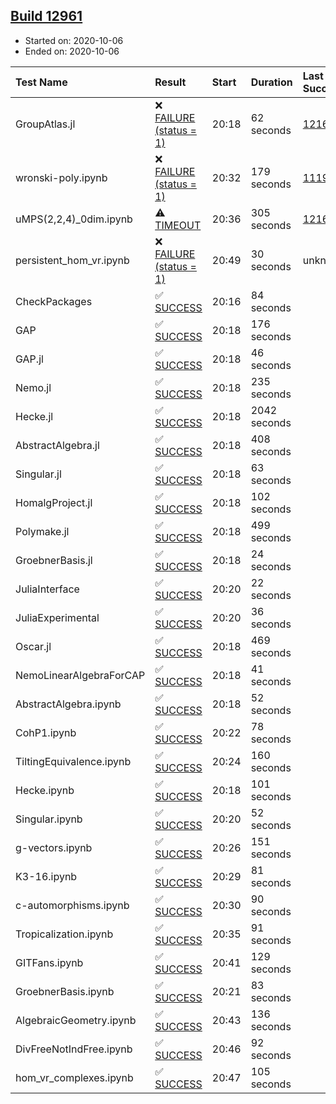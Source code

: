 ## [Build 12961](https://oscarci.mathematik.uni-kl.de/job/oscar/12961/)

* Started on: 2020-10-06
* Ended on: 2020-10-06

| Test Name    | Result | Start | Duration | Last Success | First Failure |
|:-------------|:-------|:------|:---------|:-------------|:--------------|
| GroupAtlas.jl | ❌ [FAILURE (status = 1)](https://oscarci.mathematik.uni-kl.de/job/oscar/12961/artifact/logs/build-12961/GroupAtlas.jl.log) | 20:18 | 62 seconds | [12167](https://oscarci.mathematik.uni-kl.de/job/oscar/12167/) | [12168](https://oscarci.mathematik.uni-kl.de/job/oscar/12168/) |
| wronski-poly.ipynb | ❌ [FAILURE (status = 1)](https://oscarci.mathematik.uni-kl.de/job/oscar/12961/artifact/logs/build-12961/wronski-poly.ipynb.log) | 20:32 | 179 seconds | [11192](https://oscarci.mathematik.uni-kl.de/job/oscar/11192/) | [11193](https://oscarci.mathematik.uni-kl.de/job/oscar/11193/) |
| uMPS(2,2,4)_0dim.ipynb | ⚠ [TIMEOUT](https://oscarci.mathematik.uni-kl.de/job/oscar/12961/artifact/logs/build-12961/uMPS-2-2-4-_0dim.ipynb.log) | 20:36 | 305 seconds | [12167](https://oscarci.mathematik.uni-kl.de/job/oscar/12167/) | [12168](https://oscarci.mathematik.uni-kl.de/job/oscar/12168/) |
| persistent_hom_vr.ipynb | ❌ [FAILURE (status = 1)](https://oscarci.mathematik.uni-kl.de/job/oscar/12961/artifact/logs/build-12961/persistent_hom_vr.ipynb.log) | 20:49 | 30 seconds | unknown | unknown |
| CheckPackages | ✅ [SUCCESS](https://oscarci.mathematik.uni-kl.de/job/oscar/12961/artifact/logs/build-12961/CheckPackages.log) | 20:16 | 84 seconds |  |  |
| GAP | ✅ [SUCCESS](https://oscarci.mathematik.uni-kl.de/job/oscar/12961/artifact/logs/build-12961/GAP.log) | 20:18 | 176 seconds |  |  |
| GAP.jl | ✅ [SUCCESS](https://oscarci.mathematik.uni-kl.de/job/oscar/12961/artifact/logs/build-12961/GAP.jl.log) | 20:18 | 46 seconds |  |  |
| Nemo.jl | ✅ [SUCCESS](https://oscarci.mathematik.uni-kl.de/job/oscar/12961/artifact/logs/build-12961/Nemo.jl.log) | 20:18 | 235 seconds |  |  |
| Hecke.jl | ✅ [SUCCESS](https://oscarci.mathematik.uni-kl.de/job/oscar/12961/artifact/logs/build-12961/Hecke.jl.log) | 20:18 | 2042 seconds |  |  |
| AbstractAlgebra.jl | ✅ [SUCCESS](https://oscarci.mathematik.uni-kl.de/job/oscar/12961/artifact/logs/build-12961/AbstractAlgebra.jl.log) | 20:18 | 408 seconds |  |  |
| Singular.jl | ✅ [SUCCESS](https://oscarci.mathematik.uni-kl.de/job/oscar/12961/artifact/logs/build-12961/Singular.jl.log) | 20:18 | 63 seconds |  |  |
| HomalgProject.jl | ✅ [SUCCESS](https://oscarci.mathematik.uni-kl.de/job/oscar/12961/artifact/logs/build-12961/HomalgProject.jl.log) | 20:18 | 102 seconds |  |  |
| Polymake.jl | ✅ [SUCCESS](https://oscarci.mathematik.uni-kl.de/job/oscar/12961/artifact/logs/build-12961/Polymake.jl.log) | 20:18 | 499 seconds |  |  |
| GroebnerBasis.jl | ✅ [SUCCESS](https://oscarci.mathematik.uni-kl.de/job/oscar/12961/artifact/logs/build-12961/GroebnerBasis.jl.log) | 20:18 | 24 seconds |  |  |
| JuliaInterface | ✅ [SUCCESS](https://oscarci.mathematik.uni-kl.de/job/oscar/12961/artifact/logs/build-12961/JuliaInterface.log) | 20:20 | 22 seconds |  |  |
| JuliaExperimental | ✅ [SUCCESS](https://oscarci.mathematik.uni-kl.de/job/oscar/12961/artifact/logs/build-12961/JuliaExperimental.log) | 20:20 | 36 seconds |  |  |
| Oscar.jl | ✅ [SUCCESS](https://oscarci.mathematik.uni-kl.de/job/oscar/12961/artifact/logs/build-12961/Oscar.jl.log) | 20:18 | 469 seconds |  |  |
| NemoLinearAlgebraForCAP | ✅ [SUCCESS](https://oscarci.mathematik.uni-kl.de/job/oscar/12961/artifact/logs/build-12961/NemoLinearAlgebraForCAP.log) | 20:18 | 41 seconds |  |  |
| AbstractAlgebra.ipynb | ✅ [SUCCESS](https://oscarci.mathematik.uni-kl.de/job/oscar/12961/artifact/logs/build-12961/AbstractAlgebra.ipynb.log) | 20:18 | 52 seconds |  |  |
| CohP1.ipynb | ✅ [SUCCESS](https://oscarci.mathematik.uni-kl.de/job/oscar/12961/artifact/logs/build-12961/CohP1.ipynb.log) | 20:22 | 78 seconds |  |  |
| TiltingEquivalence.ipynb | ✅ [SUCCESS](https://oscarci.mathematik.uni-kl.de/job/oscar/12961/artifact/logs/build-12961/TiltingEquivalence.ipynb.log) | 20:24 | 160 seconds |  |  |
| Hecke.ipynb | ✅ [SUCCESS](https://oscarci.mathematik.uni-kl.de/job/oscar/12961/artifact/logs/build-12961/Hecke.ipynb.log) | 20:18 | 101 seconds |  |  |
| Singular.ipynb | ✅ [SUCCESS](https://oscarci.mathematik.uni-kl.de/job/oscar/12961/artifact/logs/build-12961/Singular.ipynb.log) | 20:20 | 52 seconds |  |  |
| g-vectors.ipynb | ✅ [SUCCESS](https://oscarci.mathematik.uni-kl.de/job/oscar/12961/artifact/logs/build-12961/g-vectors.ipynb.log) | 20:26 | 151 seconds |  |  |
| K3-16.ipynb | ✅ [SUCCESS](https://oscarci.mathematik.uni-kl.de/job/oscar/12961/artifact/logs/build-12961/K3-16.ipynb.log) | 20:29 | 81 seconds |  |  |
| c-automorphisms.ipynb | ✅ [SUCCESS](https://oscarci.mathematik.uni-kl.de/job/oscar/12961/artifact/logs/build-12961/c-automorphisms.ipynb.log) | 20:30 | 90 seconds |  |  |
| Tropicalization.ipynb | ✅ [SUCCESS](https://oscarci.mathematik.uni-kl.de/job/oscar/12961/artifact/logs/build-12961/Tropicalization.ipynb.log) | 20:35 | 91 seconds |  |  |
| GITFans.ipynb | ✅ [SUCCESS](https://oscarci.mathematik.uni-kl.de/job/oscar/12961/artifact/logs/build-12961/GITFans.ipynb.log) | 20:41 | 129 seconds |  |  |
| GroebnerBasis.ipynb | ✅ [SUCCESS](https://oscarci.mathematik.uni-kl.de/job/oscar/12961/artifact/logs/build-12961/GroebnerBasis.ipynb.log) | 20:21 | 83 seconds |  |  |
| AlgebraicGeometry.ipynb | ✅ [SUCCESS](https://oscarci.mathematik.uni-kl.de/job/oscar/12961/artifact/logs/build-12961/AlgebraicGeometry.ipynb.log) | 20:43 | 136 seconds |  |  |
| DivFreeNotIndFree.ipynb | ✅ [SUCCESS](https://oscarci.mathematik.uni-kl.de/job/oscar/12961/artifact/logs/build-12961/DivFreeNotIndFree.ipynb.log) | 20:46 | 92 seconds |  |  |
| hom_vr_complexes.ipynb | ✅ [SUCCESS](https://oscarci.mathematik.uni-kl.de/job/oscar/12961/artifact/logs/build-12961/hom_vr_complexes.ipynb.log) | 20:47 | 105 seconds |  |  |
